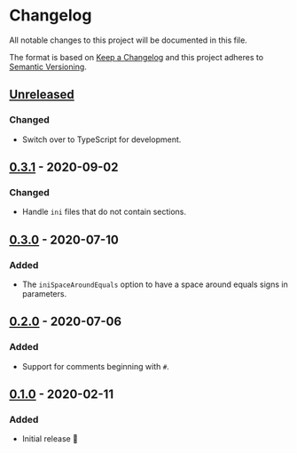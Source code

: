 # Changelog

All notable changes to this project will be documented in this file.

The format is based on [Keep a Changelog](http://keepachangelog.com/en/1.0.0/) and this project adheres to [Semantic Versioning](http://semver.org/spec/v2.0.0.html).

## [Unreleased]

### Changed

- Switch over to TypeScript for development.

## [0.3.1] - 2020-09-02

### Changed

- Handle `ini` files that do not contain sections.

## [0.3.0] - 2020-07-10

### Added

- The `iniSpaceAroundEquals` option to have a space around equals signs in parameters.

## [0.2.0] - 2020-07-06

### Added

- Support for comments beginning with `#`.

## [0.1.0] - 2020-02-11

### Added

- Initial release 🎉

[unreleased]: https://github.com/kddnewton/prettier-plugin-ini/compare/v0.3.1...HEAD
[0.3.1]: https://github.com/kddnewton/prettier-plugin-ini/compare/v0.3.0...v0.3.1
[0.3.0]: https://github.com/kddnewton/prettier-plugin-ini/compare/v0.2.0...v0.3.0
[0.2.0]: https://github.com/kddnewton/prettier-plugin-ini/compare/v0.1.0...v0.2.0
[0.1.0]: https://github.com/kddnewton/prettier-plugin-ini/compare/43e865...v0.1.0
